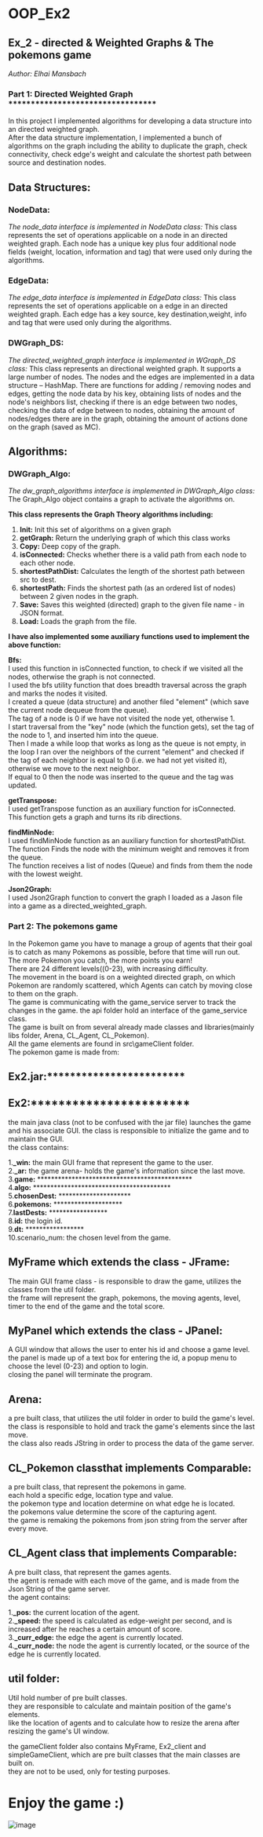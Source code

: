 # OOP_Ex2
## Ex_2 - directed & Weighted Graphs & The pokemons game
*Author: Elhai Mansbach* <br/>
### Part 1: Directed Weighted Graph  *********************************
In this project I implemented algorithms for developing a data structure into an directed weighted graph. <br/>
After the data structure implementation, I implemented a bunch of algorithms on the graph including the ability to duplicate the graph, check connectivity, check edge's weight and calculate the shortest path between source and destination nodes.

## Data Structures:

### NodeData:<br/>
*The node_data interface is implemented in NodeData class:*
This class represents the set of operations applicable on a node in an directed weighted graph.
Each node has a unique key plus four additional node fields (weight, location, information and tag) that were used only during the algorithms.

### EdgeData:<br/>
*The edge_data interface is implemented in EdgeData class:*
This class represents the set of operations applicable on a edge in an directed weighted graph.
Each edge has a key source, key destination,weight, info and tag that were used only during the algorithms.

### DWGraph_DS:<br/>
*The directed_weighted_graph interface is implemented in WGraph_DS class:*
This class represents an directional weighted graph.
It supports a large number of nodes.
The nodes and the edges are implemented in a data structure – HashMap.
There are functions for adding / removing nodes and edges, getting the node data by his key, obtaining lists of nodes and the node's neighbors list, checking if there is an edge between two nodes, checking the data of edge between to nodes, obtaining the amount of nodes/edges there are in the graph, obtaining the amount of actions done on the graph (saved as MC).

## Algorithms:

### DWGraph_Algo:<br/>
*The dw_graph_algorithms interface is implemented in DWGraph_Algo class:*
The Graph_Algo object contains a graph to activate the algorithms on.

**This class represents the Graph Theory algorithms including:**
1.	**Init:** Init this set of algorithms on a given graph
2. **getGraph:** Return the underlying graph of which this class works
2.	**Copy:** Deep copy of the graph.
3.	**isConnected:** Checks whether there is a valid path from each node to each other node.
4.	**shortestPathDist:** Calculates the length of the shortest path between src to dest.
5.	**shortestPath:** Finds the shortest path (as an ordered list of nodes) between 2 given nodes in the graph.
6.	**Save:** Saves this weighted (directed) graph to the given file name - in JSON format.
7.	**Load:** Loads the graph from the file.

**I have also implemented some auxiliary functions used to implement the above function:**

 **Bfs:**<br/>
I used this function in isConnected function, to check if we visited all the nodes, otherwise the graph is not connected.<br/>
I used the bfs utility function that does breadth traversal across the graph and marks the nodes it visited.<br/>
I created a queue (data structure) and another filed "element" (which save the current node dequeue from the queue).<br/>
The tag of a node is 0 if we have not visited the node yet, otherwise 1.<br/>
I start traversal from the "key" node (which the function gets), set the tag of the node to 1, and inserted him into the queue.<br/>
Then I made a while loop that works as long as the queue is not empty, in the loop I ran over the neighbors of the current "element"  and checked if the tag of each neighbor is equal to 0 (i.e. we had not yet visited it), otherwise we move to the next neighbor.<br/>
If equal to 0 then the node was inserted to the queue and the tag was updated.

**getTranspose:**<br/>
I used getTranspose function as an auxiliary function for isConnected.<br/>
This function gets a graph and turns its rib directions.<br/>

**findMinNode:**<br/>
I used findMinNode function as an auxiliary function for shortestPathDist.<br/>
The function Finds the node with the minimum weight and removes it from the queue.<br/>
The function receives a list of nodes (Queue) and finds from them the node with the lowest weight.<br/>

**Json2Graph:**<br/>
I used Json2Graph function to convert the graph I loaded as a Jason file into a game as a directed_weighted_graph.

### Part 2: The pokemons game
In the Pokemon game you have to manage a group of agents that their goal is to catch as many Pokemons as possible, before that time will run out.<br/>
The more Pokemon you catch, the more points you earn!<br/>
There are 24 different levels((0-23), with increasing difficulty.<br/>
The movement in the board is on a weighted directed graph, on which Pokemon are randomly scattered, which Agents can catch by moving close to them on the graph.<br/>
The game is communicating with the game_service server to track the changes in the game. the api folder hold an interface of the game_service class.<br/>
The game is built on from several already made classes and libraries(mainly libs folder, Arena, CL_Agent, CL_Pokemon).<br/>
All the game elements are found in src\gameClient folder.<br/>
The pokemon game is made from:

## Ex2.jar:************************<br/>

## Ex2:***********************<br/>

the main java class (not to be confused with the jar file) launches the game and his associate GUI. the class is responsible to initialize the game and to maintain the GUI.<br/> 
the class contains:<br/>

1.**_win:** the main GUI frame that represent the game to the user.<br/>
2.**_ar:** the game arena- holds the game's information since the last move.<br/>
3.**game:** *********************************************<br/>
4.**algo:** ****************************************<br/>
5.**chosenDest:** *********************<br/>
6.**pokemons:** ********************<br/>
7.**lastDests:** *****************<br/>
8.**id:** the login id.<br/>
9.**dt:** *****************<br/>
10.scenario_num: the chosen level from the game.<br/>

## MyFrame which extends the class - JFrame:
The main GUI frame class - is responsible to draw the game, utilizes the classes from the util folder.<br/>
the frame will represent the graph, pokemons, the moving agents, level, timer to the end of the game and the total score. <br/>

## MyPanel which extends the class - JPanel:
A GUI window that allows the user to enter his id and choose a game level.<br/>
the panel is made up of a text box for entering the id, a popup menu to choose the level (0-23) and option to login.<br/>
closing the panel will terminate the program.<br/>

## Arena:
a pre built class, that utilizes the util folder in order to build the game's level.<br/>
the class is responsible to hold and track the game's elements since the last move.<br/>
the class also reads JString in order to process the data of the game server.<br/>

## CL_Pokemon classthat implements Comparable:
a pre built class, that represent the pokemons in game.<br/> 
each hold a specific edge, location type and value.<br/> 
the pokemon type and location determine on what edge he is located.<br/> 
the pokemons value determine the score of the capturing agent.<br/> 
the game is remaking the pokemons from json string from the server after every move.<br/> 

## CL_Agent class that implements Comparable:
A pre built class, that represent the games agents.<br/> 
the agent is remade with each move of the game, and is made from the Json String of the game server.<br/> 
the agent contains:<br/> 

1.**_pos:** the current location of the agent.<br/> 
2.**_speed:** the speed is calculated as edge-weight per second, and is increased after he reaches a certain amount of score.<br/> 
3.**_curr_edge:** the edge the agent is currently located.<br/> 
4.**_curr_node:** the node the agent is currently located, or the source of the edge he is currently located.<br/> 

## util folder:
Util hold number of pre built classes.<br/> 
they are responsible to calculate and maintain position of the game's elements.<br/> 
like the location of agents and to calculate how to resize the arena after resizing the game's UI window.<br/> 

the gameClient folder also contains MyFrame, Ex2_client and simpleGameClient, which are pre built classes that the main classes are built on.<br/> 
they are not to be used, only for testing purposes.

# Enjoy the game :)
![image](https://user-images.githubusercontent.com/74247437/102534186-073fac80-40af-11eb-8569-60568ef88368.png)





